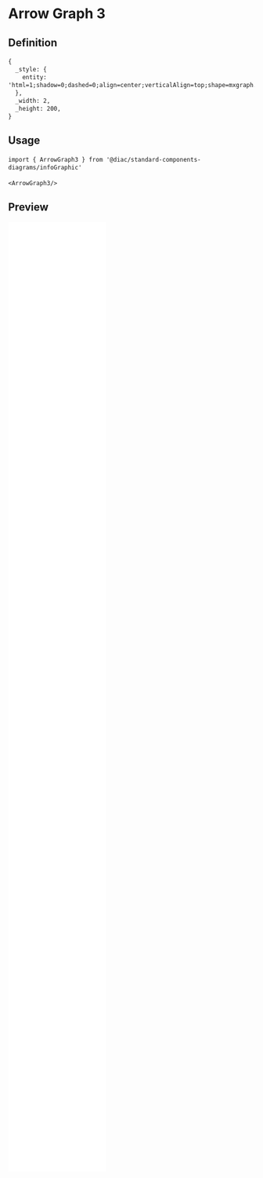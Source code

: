 # Arrow Graph 3

## Definition

```
{
  _style: { 
    entity: 'html=1;shadow=0;dashed=0;align=center;verticalAlign=top;shape=mxgraph.arrows2.arrow;dy=0.4;dx=60;direction=north;notch=0;strokeColor=#FFFFFF;strokeWidth=6;fillColor=#AE4132;fontSize=14;labelPosition=center;verticalLabelPosition=bottom;fontStyle=1',
  },
  _width: 2,
  _height: 200,
}
```

## Usage

```
import { ArrowGraph3 } from '@diac/standard-components-diagrams/infoGraphic'

<ArrowGraph3/>
```

## Preview

<img src="./arrow-graph-3.png" width="200"/>
